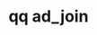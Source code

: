 ---
category: ad
command: ad_join
optional_options:
- alternate:
  - --domain
  help: Fully-qualified name of Active Directory Domain
  name: -d
  required: true
- alternate:
  - --username
  help: Domain user to perform the operation, e.g., Administrator
  name: -u
  required: true
- alternate:
  - --password
  help: Domain password (insecure, visible via ps)
  name: -p
  required: false
- alternate: []
  help: NetBIOS name of the domain. By default, the first part of the domain name
    is used.
  name: --domain-netbios
  required: false
- alternate:
  - --ou
  help: Organizational Unit to join to
  name: -o
  required: false
- alternate: []
  help: Disallows the cluster from using trusted domains for user information. Disabling
    may prevent the cluster from finding all relevant user and group membership data
    for authenticated users.
  name: --disable-search-trusted-domains
  required: false
- alternate: []
  help: Use AD POSIX attributes.
  name: --use-ad-posix-attributes
  required: false
- alternate: []
  help: When using LDAP POSIX extensions, query using this base DN
  name: --base-dn
  required: false
permalink: /qq-cli-command-guide/ad/ad_join.html
positional_options: []
sidebar: qq_cli_command_reference_sidebar
summary: This section explains how to use the <code>qq ad_join</code> command.
synopsis: Join an Active Directory Domain
title: qq ad_join
usage: "qq ad_join [-h] -d DOMAIN -u USERNAME [-p PASSWORD] [--domain-netbios DOMAIN_NETBIOS]\
  \ [-o OU] [--disable-search-trusted-domains]\n    [--use-ad-posix-attributes] [--base-dn\
  \ BASE_DN]"
zendesk_source: qq CLI Command Guide

---